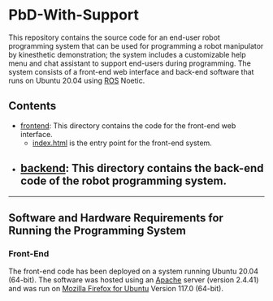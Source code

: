 # PbD-With-Support
This repository contains the source code for an end-user robot programming system that can be used for programming a robot manipulator by kinesthetic demonstration; the system includes a customizable help menu and chat assistant to support end-users during programming. The system consists of a front-end web interface and back-end software that runs on Ubuntu 20.04 using [ROS](https://www.ros.org/) Noetic. 

## Contents
- [frontend](https://github.com/intuitivecomputing/PbD-With-Support/tree/main/frontend): This directory contains the code for the front-end web interface. 
  - [index.html](https://github.com/intuitivecomputing/PbD-With-Support/blob/main/frontend/index.html) is the entry point for the front-end system.
- [backend](https://github.com/intuitivecomputing/PbD-With-Support/tree/main/backend): This directory contains the back-end code of the robot programming system.
  -     
- - - -

## Software and Hardware Requirements for Running the Programming System

### Front-End
The  front-end code has been deployed on a system running Ubuntu 20.04 (64-bit). The software was hosted using an [Apache](https://httpd.apache.org/download.cgi) server (version 2.4.41) and was run on [Mozilla Firefox for Ubuntu](https://www.mozilla.org/en-US/firefox/linux/) Version 117.0 (64-bit).
